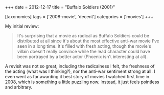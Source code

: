 +++
date = 2012-12-17
title = "Buffalo Soldiers (2001)"

[taxonomies]
tags = ['2008-movie', 'decent']
categories = ['movies']
+++

My initial review:

> It\'s surprising that a movie as radical as Buffalo Soldiers could be
> distributed at all since it\'s about the most effective anti-war movie
> I\'ve seen in a long time. It\'s filled with fresh acting, though the
> movie\'s villain doesn\'t really convince while the lead character
> could have been portrayed by a better actor (Phoenix isn\'t
> interesting at all).

A revisit was not so great, including the radicalness I felt, the
freshness of the acting (what was I thinking?), nor the anti-war
sentiment strong at all. I even went as far awarding it best story of
movies I watched first time in 2008, which is something a little
puzzling now. Instead, it just feels pointless and arbitrary.
